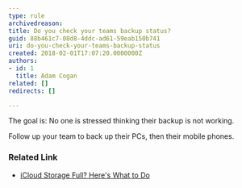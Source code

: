 ```yaml
---
type: rule
archivedreason: 
title: Do you check your teams backup status?
guid: 88b461c7-08d8-4ddc-ad61-59eab150b741
uri: do-you-check-your-teams-backup-status
created: 2018-02-01T17:07:20.0000000Z
authors:
- id: 1
  title: Adam Cogan
related: []
redirects: []

---
```


The goal is: No one is stressed thinking their backup is not working.

Follow up your team to back up their PCs, then their mobile phones.

<!--endintro-->

### Related Link 


* [iCloud Storage Full? Here's What to Do](http&#58;//www.wsj.com/video/icloud-storage-full-heres-what-to-do/AE27E641-8F11-4A79-A375-8E276B9585A1.html)
